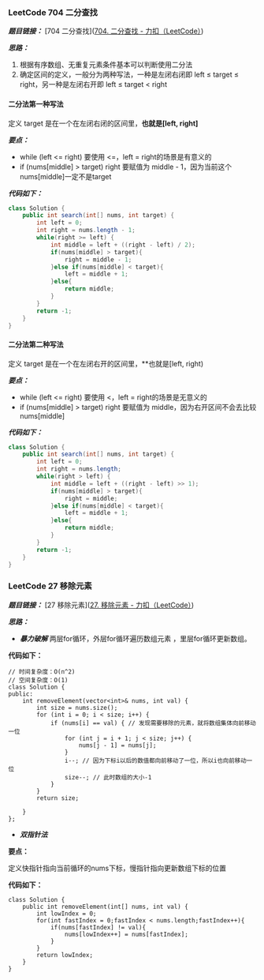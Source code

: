 ### LeetCode 704 二分查找

***题目链接：*** [704 二分查找]([704. 二分查找 - 力扣（LeetCode）](https://leetcode.cn/problems/binary-search/))

***思路：***
1. 根据有序数组、无重复元素条件基本可以判断使用二分法
2. 确定区间的定义，一般分为两种写法，一种是左闭右闭即 left $\leqslant$ target $\leqslant$ right，另一种是左闭右开即 left $\leqslant$ target < right


#### 二分法第一种写法

定义 target 是在一个在左闭右闭的区间里，**也就是[left, right]**

***要点：***
- while (left <= right) 要使用 <=，left = right的场景是有意义的
- if (nums[middle] > target) right 要赋值为 middle - 1，因为当前这个nums[middle]一定不是target

***代码如下：***
```java
class Solution {
    public int search(int[] nums, int target) {
        int left = 0;
        int right = nums.length - 1;
        while(right >= left) {
            int middle = left + ((right - left) / 2);
            if(nums[middle] > target){
                right = middle - 1;
            }else if(nums[middle] < target){
                left = middle + 1;
            }else{
                return middle;
            }
        }
        return -1;
    }
}
```

#### 二分法第二种写法

定义 target 是在一个在左闭右开的区间里，**也就是[left, right)

***要点：***
- while (left <= right) 要使用 <，left = right的场景是无意义的
- if (nums[middle] > target) right 要赋值为 middle，因为右开区间不会去比较nums[middle]

***代码如下：***
```java
class Solution {
    public int search(int[] nums, int target) {
        int left = 0;
        int right = nums.length;
        while(right > left) {
            int middle = left + ((right - left) >> 1);
            if(nums[middle] > target){
                right = middle;
            }else if(nums[middle] < target){
                left = middle + 1;
            }else{
                return middle;
            }
        }
        return -1;
    }
}
```


### LeetCode 27 移除元素

***题目链接：*** [27 移除元素]([27. 移除元素 - 力扣（LeetCode）](https://leetcode.cn/problems/remove-element/))

***思路：***
- ***暴力破解***
两层for循环，外层for循环遍历数组元素 ，里层for循环更新数组。

**代码如下：**
```
// 时间复杂度：O(n^2)
// 空间复杂度：O(1)
class Solution {
public:
    int removeElement(vector<int>& nums, int val) {
        int size = nums.size();
        for (int i = 0; i < size; i++) {
            if (nums[i] == val) { // 发现需要移除的元素，就将数组集体向前移动一位
                for (int j = i + 1; j < size; j++) {
                    nums[j - 1] = nums[j];
                }
                i--; // 因为下标i以后的数值都向前移动了一位，所以i也向前移动一位
                size--; // 此时数组的大小-1
            }
        }
        return size;

    }
};
```

- ***双指针法***

**要点：**

定义快指针指向当前循环的nums下标，慢指针指向更新数组下标的位置

**代码如下：**
```
class Solution {
    public int removeElement(int[] nums, int val) {
        int lowIndex = 0;
        for(int fastIndex = 0;fastIndex < nums.length;fastIndex++){
            if(nums[fastIndex] != val){
                nums[lowIndex++] = nums[fastIndex];
            }
        }
        return lowIndex;
    }
}
```


